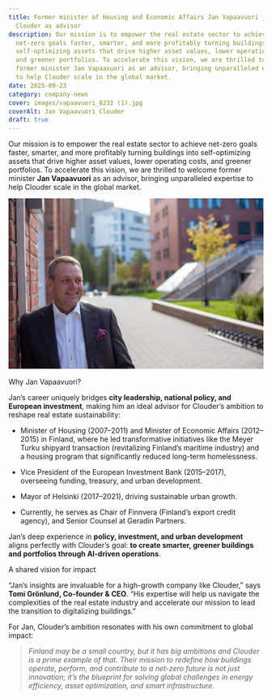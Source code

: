 ```yaml
---
title: Former minister of Housing and Economic Affairs Jan Vapaavuori joins
  Clouder as advisor
description: Our mission is to empower the real estate sector to achieve
  net-zero goals faster, smarter, and more profitably turning buildings into
  self-optimizing assets that drive higher asset values, lower operating costs,
  and greener portfolios. To accelerate this vision, we are thrilled to welcome
  former minister Jan Vapaavuori as an advisor, bringing unparalleled expertise
  to help Clouder scale in the global market.
date: 2025-09-23
category: company-news
cover: images/vapaavuori_8232 (1).jpg
coverAlt: Jan Vapaavuori Clouder
draft: true
---
```

Our mission is to empower the real estate sector to achieve net-zero goals faster, smarter, and more profitably turning buildings into self-optimizing assets that drive higher asset values, lower operating costs, and greener portfolios. To accelerate this vision, we are thrilled to welcome former minister **Jan Vapaavuori** as an advisor, bringing unparalleled expertise to help Clouder scale in the global market.

![](images/vapaavuori_8232%20(1).jpg)

Why Jan Vapaavuori? 

Jan’s career uniquely bridges **city leadership, national policy, and European investment**, making him an ideal advisor for Clouder’s ambition to reshape real estate sustainability:

*   Minister of Housing (2007–2011) and Minister of Economic Affairs (2012–2015) in Finland, where he led transformative initiatives like the Meyer Turku shipyard transaction (revitalizing Finland’s maritime industry) and a housing program that significantly reduced long-term homelessness.
    
*   Vice President of the European Investment Bank (2015–2017), overseeing funding, treasury, and urban development.
    
*   Mayor of Helsinki (2017–2021), driving sustainable urban growth.
    
*   Currently, he serves as Chair of Finnvera (Finland’s export credit agency), and Senior Counsel at Geradin Partners.
    

Jan’s deep experience in **policy, investment, and urban development** aligns perfectly with Clouder’s goal: **to create smarter, greener buildings and portfolios through AI-driven operations**.

A shared vision for impact 

“Jan’s insights are invaluable for a high-growth company like Clouder,” says **Tomi Grönlund, Co-founder & CEO**. “His expertise will help us navigate the complexities of the real estate industry and accelerate our mission to lead the transition to digitalizing buildings.”

For Jan, Clouder’s ambition resonates with his own commitment to global impact:

> _Finland may be a small country, but it has big ambitions and Clouder is a prime example of that. Their mission to redefine how buildings operate, perform, and contribute to a net-zero future is not just innovation; it’s the blueprint for solving global challenges in energy efficiency, asset optimization, and smart infrastructure._